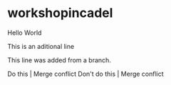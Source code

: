# workshopincadel
Hello World

This is an aditional line

This line was added from a branch.

Do this | Merge conflict
Don't do this | Merge conflict
